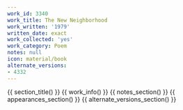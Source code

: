 ```yaml
---
work_id: 3340
work_title: The New Neighborhood
work_written: '1979'
written_date: exact
work_collected: 'yes'
work_category: Poem
notes: null
icon: material/book
alternate_versions:
- 4332
---
```


{{ section_title() }}
{{ work_info() }}
{{ notes_section() }}
{{ appearances_section() }}
{{ alternate_versions_section() }}